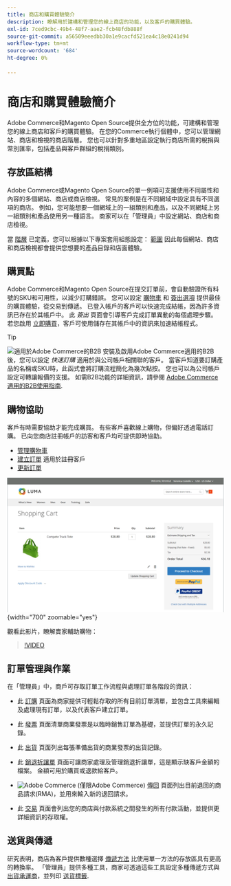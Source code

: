 ```yaml
---
title: 商店和購買體驗簡介
description: 瞭解用於建構和管理您的線上商店的功能，以及客戶的購買體驗。
exl-id: 7ced9cbc-49b4-48f7-aae2-fcb48fdb888f
source-git-commit: a56509eeedbb30a1e9cacfd521ea4c18e0241d94
workflow-type: tm+mt
source-wordcount: '684'
ht-degree: 0%

---
```


# 商店和購買體驗簡介

Adobe Commerce和Magento Open Source提供全方位的功能，可建構和管理您的線上商店和客戶的購買體驗。 在您的Commerce執行個體中，您可以管理網站、商店和檢視的商店階層。 您也可以針對多重地區設定執行商店所需的稅捐與幣別匯率，包括產品與客戶群組的稅捐類別。

## 存放區結構

Adobe Commerce或Magento Open Source的單一例項可支援使用不同屬性和內容的多個網站、商店或商店檢視。 常見的案例是在不同網域中設定具有不同選項的商店。 例如，您可能想要一個網域上的一組類別和產品，以及不同網域上另一組類別和產品使用另一種語言。 商家可以在「管理員」中設定網站、商店和商店檢視。

當 [階層](stores.md) 已定義，您可以根據以下專案套用組態設定： [範圍](../getting-started/websites-stores-views.md#scope-settings) 因此每個網站、商店和商店檢視都會提供您想要的產品目錄和店面體驗。

## 購買點

Adobe Commerce和Magento Open Source在提交訂單前，會自動驗證所有料號的SKU和可用性，以減少訂購錯誤。 您可以設定 [購物車](cart.md) 和 [簽出選項](checkout-process.md) 提供最佳的購買體驗，從交易到傳遞。 已登入帳戶的客戶可以快速完成結帳，因為許多資訊已存在於其帳戶中。 此 _簽出_ 頁面會引導客戶完成訂單異動的每個處理步驟。 若您啟用 [立即購買](checkout-instant-purchase.md)，客戶可使用儲存在其帳戶中的資訊來加速結帳程式。

>[!TIP]
>
>![適用於Adobe Commerce的B2B](../assets/b2b.svg) 安裝及啟用Adobe Commerce適用的B2B後，您可以設定 _快速訂購_ 適用於與公司帳戶相關聯的客戶。 當客戶知道要訂購產品的名稱或SKU時，此函式會將訂購流程簡化為幾次點按。 您也可以為公司帳戶設定可轉讓報價的支援。 如需B2B功能的詳細資訊，請參閱 [Adobe Commerce適用的B2B使用指南](https://experienceleague.adobe.com/docs/commerce-admin/b2b/introduction.html).

## 購物協助

客戶有時需要協助才能完成購買。 有些客戶喜歡線上購物，但偏好透過電話訂購。 已向您商店註冊帳戶的訪客和客戶均可提供即時協助。

- [管理購物車](shopping-assisted-cart-manage.md)
- [建立訂單](customer-account-create-order.md) 適用於註冊客戶
- [更新訂單](order-update.md)

![購物車](./assets/storefront-cart-price-group-discount.png){width="700" zoomable="yes"}

觀看此影片，瞭解賣家輔助購物：

>[!VIDEO](https://video.tv.adobe.com/v/343662/?quality=12)

## 訂單管理與作業

在「管理員」中，商戶可存取訂單工作流程與處理訂單各階段的資訊：

- 此 [訂購](orders.md) 頁面為商家提供可輕鬆存取的所有目前訂單清單，並包含工具來編輯及處理現有訂單，以及代表客戶建立訂單。

- 此 [發票](invoices.md) 頁面清單商業發票是以臨時銷售訂單為基礎，並提供訂單的永久記錄。

- 此 [出貨](shipments.md) 頁面列出每張準備出貨的商業發票的出貨記錄。

- 此 [銷退折讓單](credit-memos.md) 頁面可讓商家處理及管理銷退折讓單，這是顯示缺客戶金額的檔案。 金額可用於購買或退款給客戶。

- ![Adobe Commerce](../assets/adobe-logo.svg) (僅限Adobe Commerce) [傳回](returns.md) 頁面列出目前退回的商品請求(RMA)，並用來輸入新的退回請求。

- 此 [交易](transactions.md) 頁面會列出您的商店與付款系統之間發生的所有付款活動，並提供更詳細資訊的存取權。

## 送貨與傳遞

研究表明，商店為客戶提供數種選擇 [傳遞方法](delivery.md) 比使用單一方法的存放區具有更高的轉換率。 「管理員」提供多種工具，商家可透過這些工具設定多種傳遞方式與 [出貨承運商](carriers.md)，並列印 [送貨標籤](shipping-labels.md).
